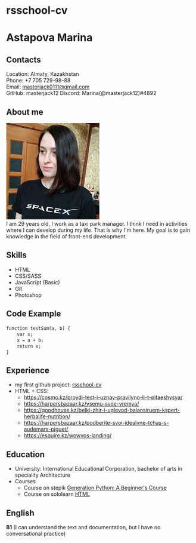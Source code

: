 # rsschool-cv
# Astapova Marina
## Contacts  
Location: Almaty, Kazakhstan<br/>
Phone: +7 705 729-98-88<br/>
Email: masterjack0111@gmail.com<br/>
GitHub: masterjack12
Discord: Marina(@masterjack12)#4892

## About me
![photo](/images/myphoto1.jpg "my photo") <br/>
I am 29 years old, I work as a taxi park manager.  I think I need in activities where I can develop during my life. That is why I`m here. My goal is to gain knowledge in the field of front-end development.<br/>

## Skills
* HTML
* CSS/SASS
* JavaScript (Basic)
* Git
* Photoshop

## Code Example
```
function testSum(a, b) {
    var x;
    x = a + b;
    return x;
}
```
## Experience
* my first github project: [rsschool-cv](https://github.com/masterjack12/rsschool-cv)
* HTML + CSS:
    + https://cosmo.kz/proydi-test-i-uznay-pravilyno-li-t-pitaeshysya/
    + https://harpersbazaar.kz/vsemu-svoe-vremya/
    + https://goodhouse.kz/belki-zhir-i-uglevod-balansiruem-kspert-herbalife-nutrition/
    + https://harpersbazaar.kz/podberite-svoi-idealyne-tchas-s-audemars-piguet/
    + https://esquire.kz/wowvos-landing/

## Education
* University: International Educational Corporation, bachelor of arts in speciality Architecture
* Courses
    + Course on stepik [Generation Python: A Beginner's Course](https://stepik.org/course/58852/syllabus)
    + Course on sololearn [HTML](https://www.sololearn.com/learning/1014)

## English
**B1** (I can understand the text and documentation, but I have no conversational practice)


